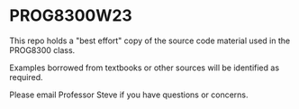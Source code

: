 # PROG8300W23

This repo holds a "best effort" copy of the source code material used in the PROG8300 class.

Examples borrowed from textbooks or other sources will be identified as required.

Please email Professor Steve if you have questions or concerns.
